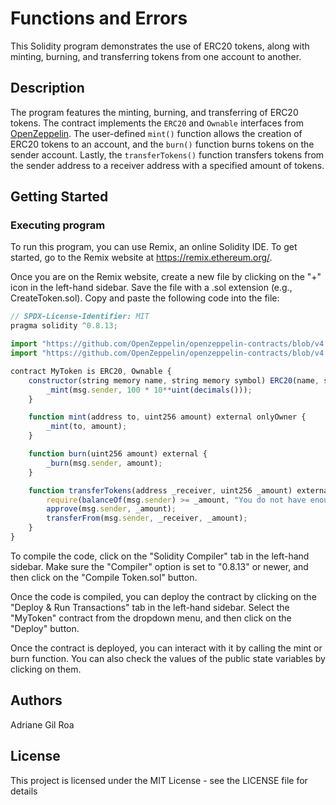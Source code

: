 # Functions and Errors

This Solidity program demonstrates the use of ERC20 tokens, along with minting, burning, and transferring tokens from one account to another.

## Description

The program features the minting, burning, and transferring of ERC20 tokens. The contract implements the `ERC20` and `Ownable` interfaces from [OpenZeppelin](https://github.com/OpenZeppelin). The user-defined `mint()` function allows the creation of ERC20 tokens to an account, and the `burn()` function burns tokens on the sender account. Lastly, the `transferTokens()` function transfers tokens from the sender address to a receiver address with a specified amount of tokens.

## Getting Started

### Executing program

To run this program, you can use Remix, an online Solidity IDE. To get started, go to the Remix website at https://remix.ethereum.org/.

Once you are on the Remix website, create a new file by clicking on the "+" icon in the left-hand sidebar. Save the file with a .sol extension (e.g., CreateToken.sol). Copy and paste the following code into the file:

```javascript
// SPDX-License-Identifier: MIT
pragma solidity ^0.8.13;

import "https://github.com/OpenZeppelin/openzeppelin-contracts/blob/v4.0.0/contracts/token/ERC20/ERC20.sol";
import "https://github.com/OpenZeppelin/openzeppelin-contracts/blob/v4.0.0/contracts/access/Ownable.sol";

contract MyToken is ERC20, Ownable {
    constructor(string memory name, string memory symbol) ERC20(name, symbol) {
        _mint(msg.sender, 100 * 10**uint(decimals()));
    }

    function mint(address to, uint256 amount) external onlyOwner {
        _mint(to, amount);
    }

    function burn(uint256 amount) external {
        _burn(msg.sender, amount);
    }

    function transferTokens(address _receiver, uint256 _amount) external {
        require(balanceOf(msg.sender) >= _amount, "You do not have enough tokens for this transaction");
        approve(msg.sender, _amount);
        transferFrom(msg.sender, _receiver, _amount);
    }
}
```

To compile the code, click on the "Solidity Compiler" tab in the left-hand sidebar. Make sure the "Compiler" option is set to "0.8.13" or newer, and then click on the "Compile Token.sol" button.

Once the code is compiled, you can deploy the contract by clicking on the "Deploy & Run Transactions" tab in the left-hand sidebar. Select the "MyToken" contract from the dropdown menu, and then click on the "Deploy" button.

Once the contract is deployed, you can interact with it by calling the mint or burn function. You can also check the values of the public state variables by clicking on them.

## Authors

Adriane Gil Roa  


## License

This project is licensed under the MIT License - see the LICENSE file for details